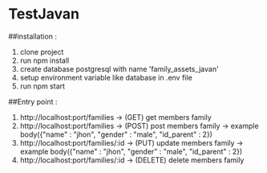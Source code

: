 # TestJavan

##installation :
1. clone project
2. run npm install
3. create database postgresql with name 'family_assets_javan'
4. setup environment variable like database in .env file
5. run npm start

##Entry point :
1. http://localhost:port/families -> (GET) get members family
2. http://localhost:port/families -> (POST) post members family -> example body({"name" : "jhon", "gender" : "male", "id_parent" : 2})
3. http://localhost:port/families/:id -> (PUT) update members family -> example body({"name" : "jhon", "gender" : "male", "id_parent" : 2})
4. http://localhost:port/families/:id -> (DELETE) delete members family


